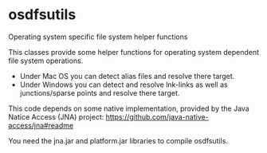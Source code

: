 # osdfsutils
Operating system specific file system helper functions

This classes provide some helper functions for operating system dependent file system operations. 
- Under Mac OS you can detect alias files and resolve there target.
- Under Windows you can detect and resolve lnk-links as well as junctions/sparse points and resolve there target.

This code depends on some native implementation, provided by the Java Natice Access (JNA) project: https://github.com/java-native-access/jna#readme

You need the jna.jar and platform.jar libraries to compile osdfsutils.
